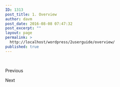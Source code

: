 ```yaml
---
ID: 1313
post_title: 1. Overview
author: davm
post_date: 2016-08-08 07:47:32
post_excerpt: ""
layout: page
permalink: >
  http://localhost/wordpress/2userguide/overview/
published: true
---
```

&nbsp;&nbsp;&nbsp;&nbsp;&nbsp;&nbsp;&nbsp;&nbsp;&nbsp;
<span class="sow-icon-fontawesome" data-sow-icon="" style="font-size: 24px; color: #3d3d3d"></span>			
<p class="sow-more-text">
Previous 											</p>
<span class="sow-icon-fontawesome" data-sow-icon="" style="font-size: 24px; color: #3d3d3d"></span>			
<p class="sow-more-text">
Next 											</p>